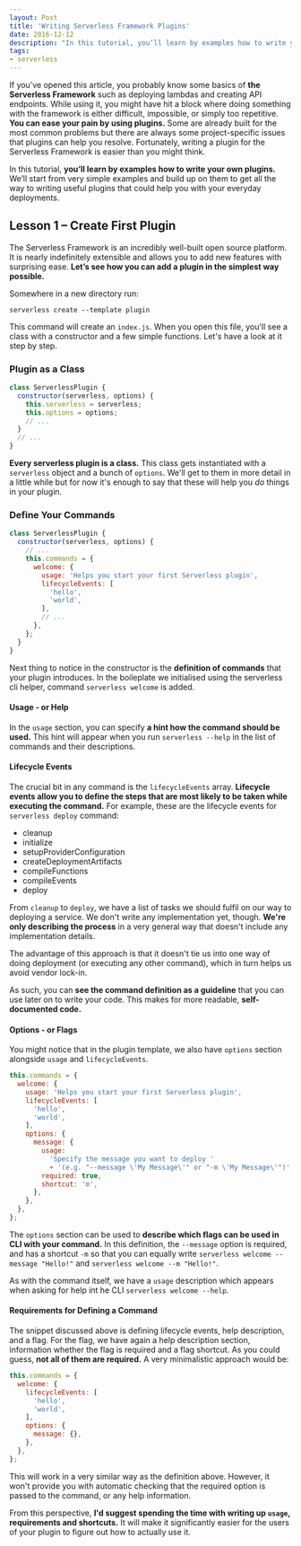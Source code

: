 ```yaml
---
layout: Post
title: 'Writing Serverless Framework Plugins'
date: 2016-12-12
description: "In this tutorial, you’ll learn by examples how to write your own plugins. We’ll start from very simple examples and build up on them to get all the way to writing useful plugins that coul help you with your everyday deployments."
tags:
- serverless
---
```


If you’ve opened this article, you probably know some basics of **the Serverless Framework** such as deploying lambdas and creating API endpoints. While using it, you might have hit a block where doing something with the framework is either difficult, impossible, or simply too repetitive. **You can ease your pain by using plugins.** Some are already built for the most common problems but there are always some project-specific issues that plugins can help you resolve. Fortunately, writing a plugin for the Serverless Framework is easier than you might think.

In this tutorial, **you’ll learn by examples how to write your own plugins.** We’ll start from very simple examples and build up on them to get all the way to writing useful plugins that could help you with your everyday deployments.

## Lesson 1 – Create First Plugin

The Serverless Framework is an incredibly well-built open source platform. It is nearly indefinitely extensible and allows you to add new features with surprising ease. **Let’s see how you can add a plugin in the simplest way possible.**

Somewhere in a new directory run:

```
serverless create --template plugin
```

This command will create an `index.js`. When you open this file, you'll see a class with a constructor and a few simple functions. Let's have a look at it step by step.

### Plugin as a Class

```js
class ServerlessPlugin {
  constructor(serverless, options) {
    this.serverless = serverless;
    this.options = options;
    // ...
  }
  // ...
}
```

**Every serverless plugin is a class.** This class gets instantiated with a `serverless` object and a bunch of `options`. We'll get to them in more detail in a little while but for now it's enough to say that these will help you _do_ things in your plugin.

### Define Your Commands

```js
class ServerlessPlugin {
  constructor(serverless, options) {
    // ...
    this.commands = {
      welcome: {
        usage: 'Helps you start your first Serverless plugin',
        lifecycleEvents: [
          'hello',
          'world',
        ],
        // ...
      },
    };
  }
}
```

Next thing to notice in the constructor is the **definition of commands** that your plugin introduces. In the boileplate we initialised using the serverless cli helper, command `serverless welcome` is added.

#### Usage - or Help

In the `usage` section, you can specify **a hint how the command should be used.** This hint will appear when you run `serverless --help` in the list of commands and their descriptions.

#### Lifecycle Events

The crucial bit in any command is the `lifecycleEvents` array. **Lifecycle events allow you to define the steps that are most likely to be taken while executing the command.** For example, these are the lifecycle events for `serverless deploy` command:

- cleanup
- initialize
- setupProviderConfiguration
- createDeploymentArtifacts
- compileFunctions
- compileEvents
- deploy

From `cleanup` to `deploy`, we have a list of tasks we should fulfil on our way to deploying a service. We don't write any implementation yet, though. **We're only describing the process** in a very general way that doesn't include any implementation details.

The advantage of this approach is that it doesn't tie us into one way of doing deployment (or executing any other command), which in turn helps us avoid vendor lock-in.

As such, you can **see the command definition as a guideline** that you can use later on to write your code. This makes for more readable, **self-documented code.**

#### Options - or Flags

You might notice that in the plugin template, we also have `options` section alongside `usage` and `lifecycleEvents`.

```js
this.commands = {
  welcome: {
    usage: 'Helps you start your first Serverless plugin',
    lifecycleEvents: [
      'hello',
      'world',
    ],
    options: {
      message: {
        usage:
          'Specify the message you want to deploy '
          + '(e.g. "--message \'My Message\'" or "-m \'My Message\'")',
        required: true,
        shortcut: 'm',
      },
    },
  },
};
```

The `options` section can be used to **describe which flags can be used in CLI with your command.** In this definition, the `--message` option is required, and has a shortcut `-m` so that you can equally write `serverless welcome --message "Hello!"` and `serverless welcome --m "Hello!"`.

As with the command itself, we have a `usage` description which appears when asking for help int he CLI `serverless welcome --help`.

#### Requirements for Defining a Command

The snippet discussed above is defining lifecycle events, help description, and a flag. For the flag, we have again a help description section, information whether the flag is required and a flag shortcut. As you could guess, **not all of them are required.** A very minimalistic approach would be:

```js
this.commands = {
  welcome: {
    lifecycleEvents: [
      'hello',
      'world',
    ],
    options: {
      message: {},
    },
  },
};
```

This will work in a very similar way as the definition above. However, it won't provide you with automatic checking that the required option is passed to the command, or any help information.

From this perspective, **I'd suggest spending the time with writing up `usage`, requirements and shortcuts.** It will make it significantly easier for the users of your plugin to figure out how to actually use it.
